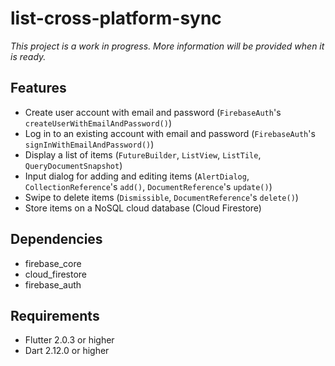 # list-cross-platform-sync
*This project is a work in progress.
More information will be provided when it is ready.*

## Features
- Create user account with email and password 
  (`FirebaseAuth`'s `createUserWithEmailAndPassword()`)
- Log in to an existing account with email and password 
  (`FirebaseAuth`'s `signInWithEmailAndPassword()`)
- Display a list of items 
  (`FutureBuilder`, `ListView`, `ListTile`, `QueryDocumentSnapshot`)
- Input dialog for adding and editing items 
  (`AlertDialog`, `CollectionReference`'s `add()`, `DocumentReference`'s `update()`)
- Swipe to delete items (`Dismissible`, `DocumentReference`'s `delete()`)
- Store items on a NoSQL cloud database (Cloud Firestore)

## Dependencies
- firebase_core
- cloud_firestore
- firebase_auth

## Requirements
- Flutter 2.0.3 or higher
- Dart 2.12.0 or higher
